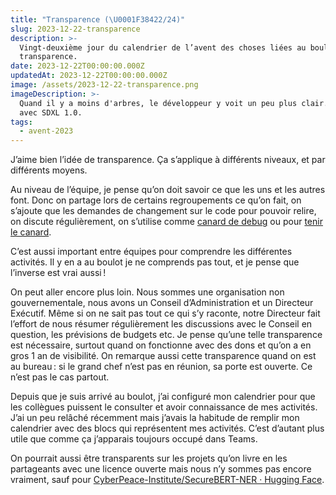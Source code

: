 ```yaml
---
title: "Transparence (\U0001F38422/24)"
slug: 2023-12-22-transparence
description: >-
  Vingt-deuxième jour du calendrier de l’avent des choses liées au boulot : la
  transparence.
date: 2023-12-22T00:00:00.000Z
updatedAt: 2023-12-22T00:00:00.000Z
image: /assets/2023-12-22-transparence.png
imageDescription: >-
  Quand il y a moins d'arbres, le développeur y voit un peu plus clair. Générée
  avec SDXL 1.0.
tags:
  - avent-2023
---
```


J’aime bien l’idée de transparence. Ça s’applique à différents niveaux, et par différents moyens.

Au niveau de l’équipe, je pense qu’on doit savoir ce que les uns et les autres font. Donc on partage lors de certains regroupements ce qu’on fait, on s’ajoute que les demandes de changement sur le code pour pouvoir relire, on discute régulièrement, on s’utilise comme [canard de debug](https://fr.wikipedia.org/wiki/M%C3%A9thode_du_canard_en_plastique) ou pour [tenir le canard](https://naml.us/post/thank-you-for-holding-my-duck/).

C’est aussi important entre équipes pour comprendre les différentes activités. Il y en a au boulot je ne comprends pas tout, et je pense que l’inverse est vrai aussi !

On peut aller encore plus loin. Nous sommes une organisation non gouvernementale, nous avons un Conseil d’Administration et un Directeur Exécutif. Même si on ne sait pas tout ce qui s’y raconte, notre Directeur fait l’effort de nous résumer régulièrement les discussions avec le Conseil en question, les prévisions de budgets etc. Je pense qu’une telle transparence est nécessaire, surtout quand on fonctionne avec des dons et qu’on a en gros 1 an de visibilité. On remarque aussi cette transparence quand on est au bureau : si le grand chef n’est pas en réunion, sa porte est ouverte. Ce n’est pas le cas partout.

Depuis que je suis arrivé au boulot, j’ai configuré mon calendrier pour que les collègues puissent le consulter et avoir connaissance de mes activités. J’ai un peu relâché récemment mais j’avais la habitude de remplir mon calendrier avec des blocs qui représentent mes activités. C’est d’autant plus utile que comme ça j’apparais toujours occupé dans Teams.

On pourrait aussi être transparents sur les projets qu’on livre en les partageants avec une licence ouverte mais nous n’y sommes pas encore vraiment, sauf pour [CyberPeace-Institute/SecureBERT-NER · Hugging Face](https://huggingface.co/CyberPeace-Institute/SecureBERT-NER).
